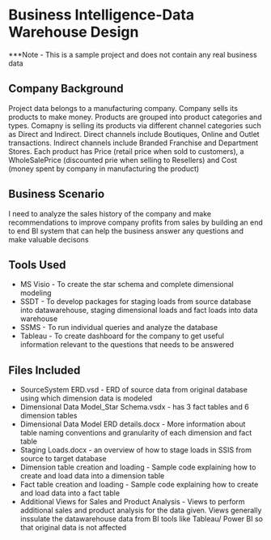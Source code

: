 # Business Intelligence-Data Warehouse Design

***Note - This is a sample project and does not contain any real business data

## Company Background
Project data belongs to a manufacturing company. Company sells its products to make money. Products are grouped into product categories and types. Comapny is selling its products via different channel categories such as Direct and Indirect. Direct channels include Boutiques, Online and Outlet transactions. Indirect channels include Branded Franchise and Department Stores. Each product has Price (retail price when sold to customers), a WholeSalePrice (discounted prie when selling to Resellers) and Cost (money spent by company in manufacturing the product)

## Business Scenario 
I need to analyze the sales history of the company and make recommendations to improve company profits from sales by building an end to end BI system that can help the business answer any questions and make valuable decisons

## Tools Used
* MS Visio - To create the star schema and complete dimensional modeling 
* SSDT - To develop packages for staging loads from source database into datawarehouse, staging dimensional loads and fact loads into data warehouse
* SSMS - To run individual queries and analyze the database
* Tableau - To create dashboard for the company to get useful information relevant to the questions that needs to be answered

## Files Included
* SourceSystem ERD.vsd - ERD of source data from original database using which dimension data is modeled
* Dimensional Data Model_Star Schema.vsdx - has 3 fact tables and 6 dimension tables
* Dimensional Data Model ERD details.docx - More information about table naming conventions and granularity of each dimension and fact table 
* Staging Loads.docx - an overview of how to stage loads in SSIS from source to target database
* Dimension table creation and loading - Sample code explaining how to create and load data into a dimension table
* Fact table creation and loading - Sample code explaining how to create and load data into a fact table
* Additional Views for Sales and Product Analysis - Views to perform additional sales and product analysis for the data given. Views generally inssulate the datawarehouse data from BI tools like Tableau/ Power BI so that original data is not affected 
